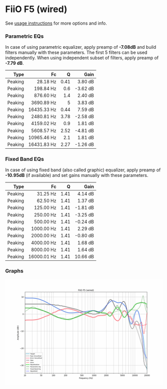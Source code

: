 # FiiO F5 (wired)
See [usage instructions](https://github.com/jaakkopasanen/AutoEq#usage) for more options and info.

### Parametric EQs
In case of using parametric equalizer, apply preamp of **-7.08dB** and build filters manually
with these parameters. The first 5 filters can be used independently.
When using independent subset of filters, apply preamp of **-7.79 dB**.

| Type    | Fc          |    Q | Gain     |
|--------:|------------:|-----:|---------:|
| Peaking | 28.18 Hz    | 0.41 | 3.80 dB  |
| Peaking | 198.84 Hz   | 0.6  | -3.62 dB |
| Peaking | 876.60 Hz   | 1.4  | 2.40 dB  |
| Peaking | 3690.89 Hz  | 5    | 3.83 dB  |
| Peaking | 16435.33 Hz | 0.44 | 7.59 dB  |
| Peaking | 2480.81 Hz  | 3.78 | -2.58 dB |
| Peaking | 4159.02 Hz  | 0.9  | 1.81 dB  |
| Peaking | 5608.57 Hz  | 2.52 | -4.81 dB |
| Peaking | 10965.46 Hz | 2.1  | 1.81 dB  |
| Peaking | 16431.83 Hz | 2.27 | -1.26 dB |

### Fixed Band EQs
In case of using fixed band (also called graphic) equalizer, apply preamp of **-10.95dB**
(if available) and set gains manually with these parameters.

| Type    | Fc          |    Q | Gain     |
|--------:|------------:|-----:|---------:|
| Peaking | 31.25 Hz    | 1.41 | 4.14 dB  |
| Peaking | 62.50 Hz    | 1.41 | 1.37 dB  |
| Peaking | 125.00 Hz   | 1.41 | -1.81 dB |
| Peaking | 250.00 Hz   | 1.41 | -3.25 dB |
| Peaking | 500.00 Hz   | 1.41 | -0.24 dB |
| Peaking | 1000.00 Hz  | 1.41 | 2.29 dB  |
| Peaking | 2000.00 Hz  | 1.41 | -0.80 dB |
| Peaking | 4000.00 Hz  | 1.41 | 1.68 dB  |
| Peaking | 8000.00 Hz  | 1.41 | 1.64 dB  |
| Peaking | 16000.01 Hz | 1.41 | 10.66 dB |

### Graphs
![](./FiiO%20F5%20(wired).png)